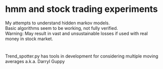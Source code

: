 # hmm and stock trading experiments
My attempts to understand hidden markov models.  
Basic algorithms seem to be working, not fully verified.  
Warning: May result in vast and unsustainable losses if used with real money in stock market.
# 
Trend_spotter.py has tools in development for considering multiple moving averages a.k.a. Darryl Guppy 
